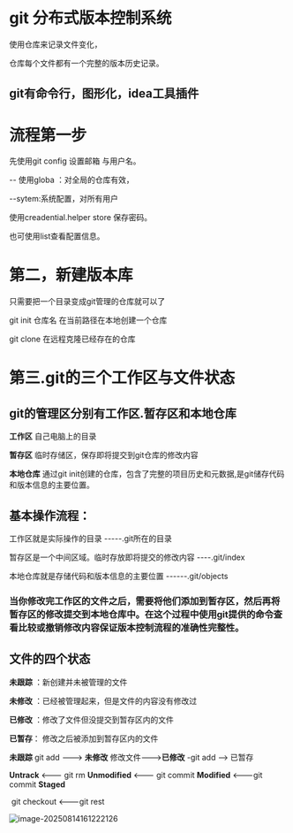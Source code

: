 # git 分布式版本控制系统 

使用仓库来记录文件变化，

仓库每个文件都有一个完整的版本历史记录。

## git有命令行，图形化，idea工具插件

# 流程第一步

先使用git config 设置邮箱 与用户名。

-- 使用globa ：对全局的仓库有效，

--sytem:系统配置，对所有用户

使用creadential.helper  store 保存密码。

也可使用list查看配置信息。

# 第二，新建版本库

只需要把一个目录变成git管理的仓库就可以了

git init  仓库名   在当前路径在本地创建一个仓库

git clone 在远程克隆已经存在的仓库

# 第三.git的三个工作区与文件状态

## git的管理区分别有工作区.暂存区和本地仓库

**工作区** 自己电脑上的目录

**暂存区** 临时存储区，保存即将提交到git仓库的修改内容

**本地仓库** 通过git init创建的仓库，包含了完整的项目历史和元数据,是git储存代码和版本信息的主要位置。

## 基本操作流程：

工作区就是实际操作的目录											   -----.git所在的目录

暂存区是一个中间区域。临时存放即将提交的修改内容 ----.git/index	

本地仓库就是存储代码和版本信息的主要位置				------.git/objects

### 当你修改完工作区的文件之后，需要将他们添加到暂存区，然后再将暂存区的修改提交到本地仓库中。在这个过程中使用git提供的命令查看比较或撤销修改内容保证版本控制流程的准确性完整性。

## 文件的四个状态

**未跟踪** ：新创建并未被管理的文件    

**未修改** ：已经被管理起来，但是文件的内容没有修改过

**已修改** ：修改了文件但没提交到暂存区内的文件

**已暂存**： 修改之后被添加到暂存区内的文件

**未跟踪** git add --->  **未修改** 修改文件--->**已修改**  -git add --> 已暂存 

**Untrack**    <---  git rm  **Unmodified**    <--- git commit   **Modified**   <---git commit **Staged** 

​																				git checkout											<---git rest

![image-20250814161222126](C:\Users\Fabious_Bile\AppData\Roaming\Typora\typora-user-images\image-20250814161222126.png)

